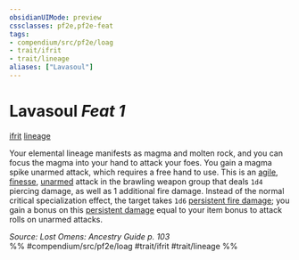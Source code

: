 ```yaml
---
obsidianUIMode: preview
cssclasses: pf2e,pf2e-feat
tags:
- compendium/src/pf2e/loag
- trait/ifrit
- trait/lineage
aliases: ["Lavasoul"]
---
```

# Lavasoul  *Feat 1*  
[ifrit](rules/traits/ifrit-b2.md "Ifrit Ancestry & Heritage Trait")  [lineage](rules/traits/lineage-apg.md "Lineage  Trait")  


Your elemental lineage manifests as magma and molten rock, and you can focus the magma into your hand to attack your foes. You gain a magma spike unarmed attack, which requires a free hand to use. This is an [agile](rules/traits/agile.md "Agile Weapon Trait"), [finesse](rules/traits/finesse.md "Finesse Weapon Trait"), [unarmed](rules/traits/unarmed.md "Unarmed Weapon Trait") attack in the brawling weapon group that deals `1d4` piercing damage, as well as 1 additional fire damage. Instead of the normal critical specialization effect, the target takes `1d6` [persistent fire damage](rules/conditions.md#Persistent%20Damage); you gain a bonus on this [persistent damage](rules/conditions.md#Persistent%20Damage) equal to your item bonus to attack rolls on unarmed attacks.

*Source: Lost Omens: Ancestry Guide p. 103*  
%% #compendium/src/pf2e/loag #trait/ifrit #trait/lineage %%